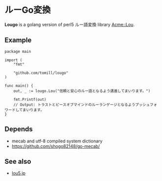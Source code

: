 # ルーGo変換

**Lougo** is a golang version of perl5 ルー語変換 library [Acme::Lou](https://metacpan.org/pod/Acme::Lou).

## Example

```
package main

import (
	"fmt"

	"github.com/tomill/lougo"
)

func main() {
	out, _ := lougo.Lou("信頼と安心のルー語となるよう邁進してまいります。")

	fmt.Printf(out)
	// Output: トラストとピースオブマインドのルーランゲージとなるようプッシュフォワードしてまいります。
}
```

## Depends

* mecab and utf-8 compiled system dictionary
* https://github.com/shogo82148/go-mecab/

## See also

* [lou5.jp](https://lou5.jp)
